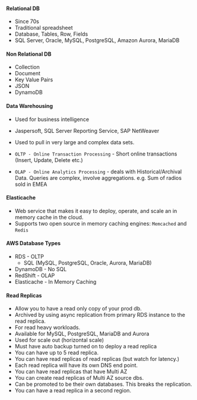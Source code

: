 #### Relational DB

* Since 70s
* Traditional spreadsheet
* Database, Tables, Row, Fields
* SQL Server, Oracle, MySQL, PostgreSQL, Amazon Aurora, MariaDB

#### Non Relational DB

* Collection
* Document
* Key Value Pairs
* JSON
* DynamoDB

#### Data Warehousing

* Used for business intelligence
* Jaspersoft, SQL Server Reporting Service, SAP NetWeaver
* Used to pull in very large and complex data sets.

* `OLTP - Online Transaction Processing` - Short online transactions (Insert, Update, Delete etc.)
* `OLAP - Online Analytics Processing` - deals with Historical/Archival Data. Queries are complex, involve aggregations. e.g. Sum of radios sold in EMEA


#### Elasticache

* Web service that makes it easy to deploy, operate, and scale an in memory cache in the cloud.
* Supports two open source in memory caching engines: `Memcached` and `Redis`


#### AWS Database Types

* RDS - OLTP
    * SQL (MySQL, PostgreSQL, Oracle, Aurora, MariaDB)
* DynamoDB - No SQL
* RedShift - OLAP
* Elasticache - In Memory Caching

#### Read Replicas

* Allow you to have a read only copy of your prod db.
* Archived by using async replication from primary RDS instance to the read replica.
* For read heavy workloads.
* Available for MySQL, PostgreSQL, MariaDB and Aurora
* Used for scale out (horizontal scale)
* Must have auto backup turned on to deploy a read replica
* You can have up to 5 read replica.
* You can have read replicas of read replicas (but watch for latency.)
* Each read replica will have its own DNS end point.
* You can have read replicas that have Multi AZ
* You can create read replicas of Multi AZ source dbs.
* Can be promoted to be their own databases. This breaks the replication.
* You can have a read replica in a second region.